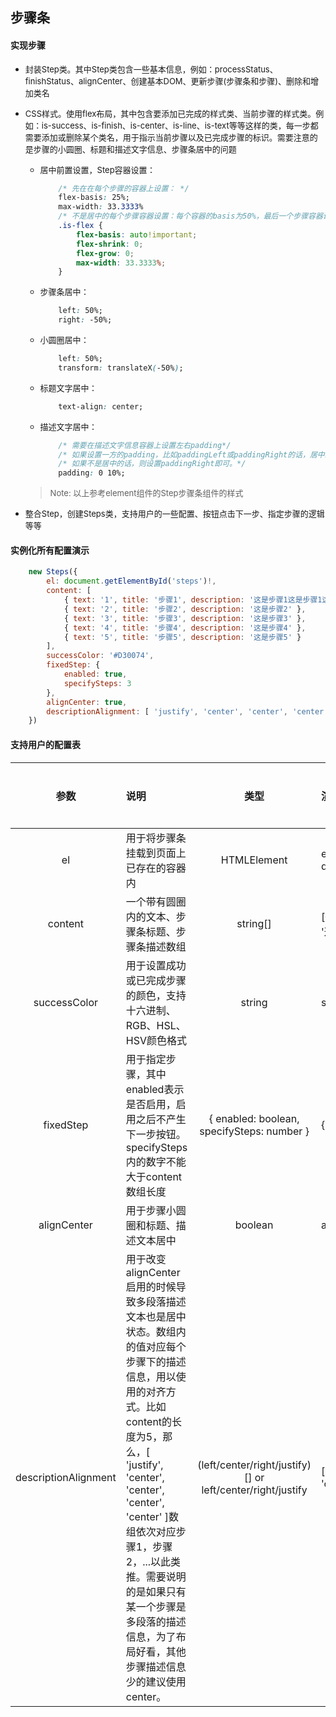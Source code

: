 ## 步骤条

#### 实现步骤

* <font size="2">封装Step类。其中Step类包含一些基本信息，例如：processStatus、finishStatus、alignCenter、创建基本DOM、更新步骤(步骤条和步骤)、删除和增加类名</font>

* <font size="2">CSS样式。使用flex布局，其中包含要添加已完成的样式类、当前步骤的样式类。例如：is-success、is-finish、is-center、is-line、is-text等等这样的类，每一步都需要添加或删除某个类名，用于指示当前步骤以及已完成步骤的标识。需要注意的是步骤的小圆圈、标题和描述文字信息、步骤条居中的问题</font>

    * <font size="2">居中前置设置，Step容器设置：</font>

        ```css
            /* 先在在每个步骤的容器上设置： */
            flex-basis: 25%;
            max-width: 33.3333%
            /* 不是居中的每个步骤容器设置：每个容器的basis为50%，最后一个步骤容器设置见下方.is-flex类 */
            .is-flex {
                flex-basis: auto!important;
                flex-shrink: 0;
                flex-grow: 0;
                max-width: 33.3333%;
            }
        ```
  
    * <font size="2">步骤条居中：</font>

        ```css
            left: 50%;
            right: -50%;
        ```

    * <font size="2">小圆圈居中：</font>

        ```css
            left: 50%;
            transform: translateX(-50%);
        ```

    * <font size="2">标题文字居中：</font>

        ```css
            text-align: center;
        ```

    * <font size="2">描述文字居中：</font>

        ```css
            /* 需要在描述文字信息容器上设置左右padding*/
            /* 如果设置一方的padding，比如paddingLeft或paddingRight的话，居中就会偏坠。*/
            /* 如果不是居中的话，则设置paddingRight即可。*/
            padding: 0 10%;
        ```

    > <font size="2">Note: 以上参考element组件的Step步骤条组件的样式</font>

* <font size="2">整合Step，创建Steps类，支持用户的一些配置、按钮点击下一步、指定步骤的逻辑等等</font>

#### 实例化所有配置演示

```javascript
    new Steps({
        el: document.getElementById('steps')!,
        content: [
            { text: '1', title: '步骤1', description: '这是步骤1这是步骤1这是步骤1这是步骤1' },
            { text: '2', title: '步骤2', description: '这是步骤2' },
            { text: '3', title: '步骤3', description: '这是步骤3' },
            { text: '4', title: '步骤4', description: '这是步骤4' },
            { text: '5', title: '步骤5', description: '这是步骤5' }
        ],
        successColor: '#D30074',
        fixedStep: {
            enabled: true,
            specifySteps: 3
        },
        alignCenter: true,
        descriptionAlignment: [ 'justify', 'center', 'center', 'center', 'center' ]
    })
```

#### 支持用户的配置表

| 参数 | 说明 | 类型 | 演示 | 是否必选 | 默认值 |
| :----: | :---- | :----: | :---- | :-----: | :----: |
| el | 用于将步骤条挂载到页面上已存在的容器内 | HTMLElement | el: document.getElementById(container) | Yes | 无
| content | 一个带有圆圈内的文本、步骤条标题、步骤条描述数组 | string[] | [{ text: '1', title: '步骤1', description: '这是步骤1' }, ...] | Yes | 无
| successColor | 用于设置成功或已完成步骤的颜色，支持十六进制、RGB、HSL、HSV颜色格式 | string | successColor: blue | No | #67c23a |
| fixedStep | 用于指定步骤，其中enabled表示是否启用，启用之后不产生下一步按钮。specifySteps内的数字不能大于content数组长度 | { enabled: boolean, specifySteps: number } | { enabled: true, specifySteps: 3 } | No | null
| alignCenter | 用于步骤小圆圈和标题、描述文本居中 | boolean | alignCenter: true | No | false
| descriptionAlignment | 用于改变alignCenter启用的时候导致多段落描述文本也是居中状态。数组内的值对应每个步骤下的描述信息，用以使用的对齐方式。比如content的长度为5，那么，[ 'justify', 'center', 'center', 'center', 'center' ]数组依次对应步骤1，步骤2，...以此类推。需要说明的是如果只有某一个步骤是多段落的描述信息，为了布局好看，其他步骤描述信息少的建议使用center。 | (left/center/right/justify)[] or left/center/right/justify | [ 'justify', 'center', 'center', 'center', 'center' ] | No | center
